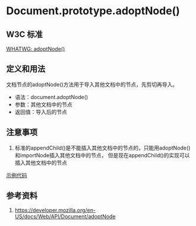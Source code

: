 # Document.prototype.adoptNode()

## W3C 标准
[WHATWG: adoptNode()](https://dom.spec.whatwg.org/#dom-document-adoptnode)

## 定义和用法
文档节点的adoptNode()方法用于导入其他文档中的节点，先剪切再导入。

- 语法：document.adoptNode()
- 参数：其他文档中的节点
- 返回值：导入后的节点

## 注意事项
1. 标准的appendChild()是不能插入其他文档中的节点的，只能用adoptNode()和importNode插入其他文档中的节点，
    但是现在appendChild()的实现可以插入其他文档中的节点

[示例代码](./adoptNode.html)

## 参考资料
1. https://developer.mozilla.org/en-US/docs/Web/API/Document/adoptNode